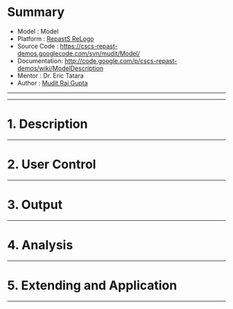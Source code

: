 # Summary #

  * Model        : Model
  * Platform     : [RepastS ReLogo](RepastSReLogo.md)
  * Source Code  : https://cscs-repast-demos.googlecode.com/svn/mudit/Model/
  * Documentation: http://code.google.com/p/cscs-repast-demos/wiki/ModelDescription
  * Mentor       : Dr. Eric Tatara
  * Author       : [Mudit Raj Gupta](Mudit.md)


---





---


# 1. Description #


---


# 2. User Control #


---


# 3. Output #


---



# 4. Analysis #


---


# 5. Extending and Application #


---
